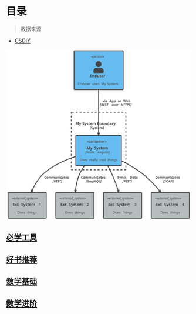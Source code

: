 # 目录

> 数据来源

* [CSDIY](https://csdiy.wiki/)


![](../diagrams/out/context_goals.svg)


## [必学工具](必学工具)


## [好书推荐](好书推荐)

## [数学基础](数学基础)



## [数学进阶](数学进阶)